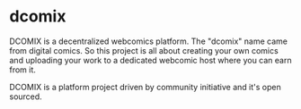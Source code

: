 # dcomix
DCOMIX is a decentralized webcomics platform. The "dcomix" name came from digital comics. So this project is all about creating your own comics and uploading your work to a dedicated webcomic host where you can earn from it. 

DCOMIX is a platform project driven by community initiative and it's open sourced.
